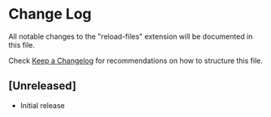 # Change Log

All notable changes to the "reload-files" extension will be documented in this file.

Check [Keep a Changelog](http://keepachangelog.com/) for recommendations on how to structure this file.

## [Unreleased]

- Initial release